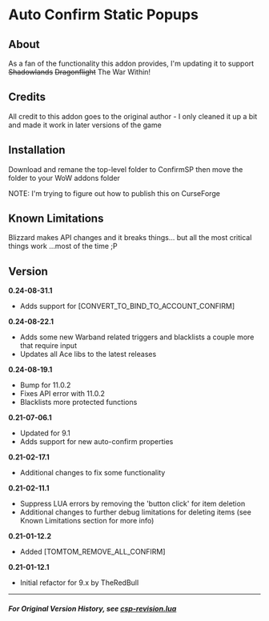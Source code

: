 # Auto Confirm Static Popups
## About
As a fan of the functionality this addon provides, I'm updating it to support ~~Shadowlands~~ ~~Dragonflight~~ The War Within!

## Credits
All credit to this addon goes to the original author - I only cleaned it up a bit and made it work in later versions of the game

## Installation
Download and remane the top-level folder to ConfirmSP then move the folder to your WoW addons folder

NOTE: I'm trying to figure out how to publish this on CurseForge

## Known Limitations
Blizzard makes API changes and it breaks things... but all the most critical things work ...most of the time ;P

## Version
**0.24-08-31.1**
- Adds support for [CONVERT_TO_BIND_TO_ACCOUNT_CONFIRM]

**0.24-08-22.1**
- Adds some new Warband related triggers and blacklists a couple more that require input
- Updates all Ace libs to the latest releases

**0.24-08-19.1**
- Bump for 11.0.2
- Fixes API error with 11.0.2
- Blacklists more protected functions

**0.21-07-06.1**
- Updated for 9.1
- Adds support for new auto-confirm properties

**0.21-02-17.1**
- Additional changes to fix some functionality

**0.21-02-11.1**
- Suppress LUA errors by removing the 'button click' for item deletion
- Additional changes to further debug limitations for deleting items (see Known Limitations section for more info)

**0.21-01-12.2**
- Added [TOMTOM_REMOVE_ALL_CONFIRM]

**0.21-01-12.1**
- Initial refactor for 9.x by TheRedBull


---

##### For Original Version History, see [csp-revision.lua](https://github.com/TheRedBull/WOW_Auto-Confirm-Static-Popups/blob/main/csp-revision.lua)
